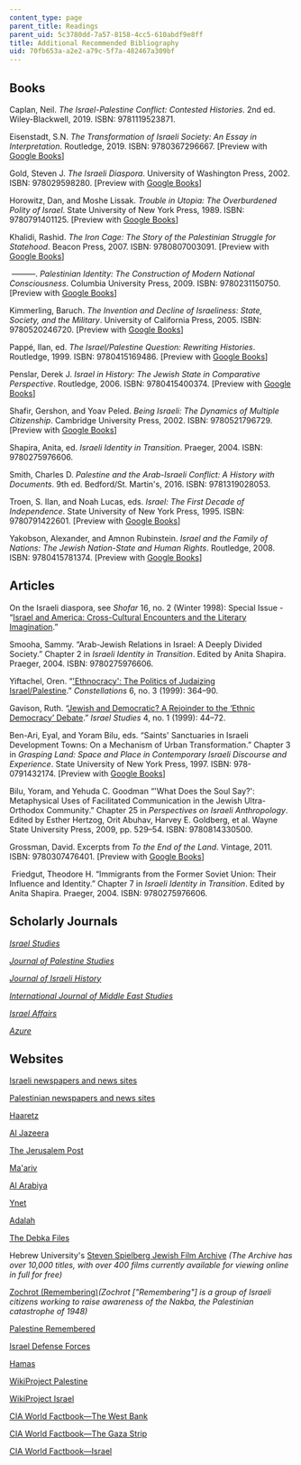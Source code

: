```yaml
---
content_type: page
parent_title: Readings
parent_uid: 5c3780dd-7a57-8158-4cc5-610abdf9e8ff
title: Additional Recommended Bibliography
uid: 70fb653a-a2e2-a79c-5f7a-482467a309bf
---
```


Books 
------

Caplan, Neil. _The Israel-Palestine Conflict: Contested Histories_. 2nd ed. Wiley-Blackwell, 2019. ISBN: 9781119523871. 

Eisenstadt, S.N. _The Transformation of Israeli Society: An Essay in Interpretation_. Routledge, 2019. ISBN: 9780367296667. \[Preview with [Google Books](https://books.google.com/books?id=cayhDwAAQBAJ&pg=PAfrontcover#v=onepage&q&f=false)\]

Gold, Steven J. _The Israeli Diaspora_. University of Washington Press, 2002. ISBN: 978029598280. \[Preview with [Google Books](https://books.google.com/books?id=5QOOAgAAQBAJ&pg=PAfrontcover#v=onepage&q&f=false)\]

Horowitz, Dan, and Moshe Lissak. _Trouble in Utopia: The Overburdened Polity of Israel_. State University of New York Press, 1989. ISBN: 9780791401125. \[Preview with [Google Books](https://books.google.com/books?id=sJhf2nr0nQ8C&pg=PAfrontcover#v=onepage&q&f=false)\]

Khalidi, Rashid. _The Iron Cage: The Story of the Palestinian Struggle for Statehood_. Beacon Press, 2007. ISBN: 9780807003091. \[Preview with [Google Books](https://books.google.com/books?id=xp3MQavDxjIC&pg=PAfrontcover#v=onepage&q&f=false)\]

 ———. _Palestinian Identity: The Construction of Modern National Consciousness_. Columbia University Press, 2009. ISBN: 9780231150750. \[Preview with [Google Books](https://books.google.com/books?id=YDPKFyZ38qsC&pg=PAfrontcover#v=onepage&q&f=false)\]

Kimmerling, Baruch. _The Invention and Decline of Israeliness: State, Society, and the Military_. University of California Press, 2005. ISBN: 9780520246720. \[Preview with [Google Books](https://books.google.com/books?id=OWMyD24ydKoC&pg=PAfrontcover#v=onepage&q&f=false)\]

Pappé, Ilan, ed. _The Israel/Palestine Question: Rewriting Histories_. Routledge, 1999. ISBN: 9780415169486. \[Preview with [Google Books](https://books.google.com/books?id=YR8M9DehvMEC&pg=PAfrontcover#v=onepage&q&f=false)\]

Penslar, Derek J. _Israel in History: The Jewish State in Comparative Perspective_. Routledge, 2006. ISBN: 9780415400374. \[Preview with [Google Books](https://books.google.com/books?id=h5t9AgAAQBAJ&pg=PAfrontcover#v=onepage&q&f=false)\]

Shafir, Gershon, and Yoav Peled. _Being Israeli: The Dynamics of Multiple Citizenship_. Cambridge University Press, 2002. ISBN: 9780521796729. \[Preview with [Google Books](https://books.google.com/books?id=obTYDj0rNZgC&pg=PAfrontcover#v=onepage&q&f=false)\]

Shapira, Anita, ed. _Israeli Identity in Transition_. Praeger, 2004. ISBN: 9780275976606.

Smith, Charles D. _Palestine and the Arab-Israeli Conflict: A History with Documents_. 9th ed. Bedford/St. Martin's, 2016. ISBN: 9781319028053. 

Troen, S. Ilan, and Noah Lucas, eds. _Israel: The First Decade of Independence_. State University of New York Press, 1995. ISBN: 9780791422601. \[Preview with [Google Books](https://books.google.com/books?id=FaMME09gWg8C&pg=PAfrontcover#v=onepage&q&f=false)\]

Yakobson, Alexander, and Amnon Rubinstein. _Israel and the Family of Nations: The Jewish Nation-State and Human Rights_. Routledge, 2008. ISBN: 9780415781374. \[Preview with [Google Books](https://books.google.com/books?id=tFxW-7skk3UC&pg=PAfrontcover#v=onepage&q&f=false)\]

Articles
--------

On the Israeli diaspora, see _Shofar_ 16, no. 2 (Winter 1998): Special Issue - “[Israel and America: Cross-Cultural Encounters and the Literary Imagination](https://www.jstor.org/stable/i40113292).”

Smooha, Sammy. “Arab-Jewish Relations in Israel: A Deeply Divided Society.” Chapter 2 in _Israeli Identity in Transition_. Edited by Anita Shapira. Praeger, 2004. ISBN: 9780275976606.

Yiftachel, Oren. “['Ethnocracy': The Politics of Judaizing Israel/Palestine](https://onlinelibrary.wiley.com/doi/abs/10.1111/1467-8675.00151).” _Constellations_ 6, no. 3 (1999): 364–90.

Gavison, Ruth. “[Jewish and Democratic? A Rejoinder to the ‘Ethnic Democracy’ Debate](https://www.jstor.org/stable/30245727?seq=1#page_scan_tab_contents).” _Israel Studies_ 4, no. 1 (1999): 44–72.

Ben-Ari, Eyal, and Yoram Bilu, eds. “Saints' Sanctuaries in Israeli Development Towns: On a Mechanism of Urban Transformation.” Chapter 3 in _Grasping Land: Space and Place in Contemporary Israeli Discourse and Experience_. State University of New York Press, 1997. ISBN: 978-0791432174. \[Preview with [Google Books](https://books.google.com/books?id=HX9JygbRYqoC&pg=PA61=onepage#v=onepage&q&f=false)\]

Bilu, Yoram, and Yehuda C. Goodman “'What Does the Soul Say?': Metaphysical Uses of Facilitated Communication in the Jewish Ultra-Orthodox Community.” Chapter 25 in _Perspectives on Israeli Anthropology_. Edited by Esther Hertzog, Orit Abuhav, Harvey E. Goldberg, et al. Wayne State University Press, 2009, pp. 529–54. ISBN: 9780814330500. 

Grossman, David. Excerpts from _To the End of the Land_. Vintage, 2011. ISBN: 9780307476401. \[Preview with [Google Books](https://books.google.com/books?id=wNAJLgV-ImIC&pg=PAfrontcover#v=onepage&q&f=false)\]

 Friedgut, Theodore H. “Immigrants from the Former Soviet Union: Their Influence and Identity.” Chapter 7 in _Israeli Identity in Transition_. Edited by Anita Shapira. Praeger, 2004. ISBN: 9780275976606.

Scholarly Journals
------------------

[_Israel Studies_](http://www.iupress.indiana.edu/pages.php?pID=82&CDpath=4)

_[Journal of Palestine Studies](https://jps.ucpress.edu/)_

[_Journal of Israeli History_  
](https://www.tandfonline.com/toc/fjih20/current)

_[International Journal of Middle East Studies](https://www.cambridge.org/core/journals/international-journal-of-middle-east-studies)_

_[Israel Affairs](https://www.tandfonline.com/action/journalInformation?show=aimsScope&journalCode=fisa20)_

_[Azure](https://en.wikipedia.org/wiki/Azure_(magazine))_

Websites
--------

[Israeli newspapers and news sites](http://www.world-newspapers.com/israel.html)

[Palestinian newspapers and news sites](http://www.world-newspapers.com/palestine.html)

[Haaretz](https://www.haaretz.com/)

[Al Jazeera](https://www.aljazeera.com/)

[The Jerusalem Post](https://www.jpost.com/)

[Ma'ariv](https://www.makorrishon.co.il/)

[Al Arabiya](https://english.alarabiya.net/)

[Ynet  
](https://www.ynetnews.com/home/0,7340,L-3083,00.html)

[Adalah](https://www.adalah.org/en)

[The Debka Files](https://www.debka.com/)

Hebrew University's [Steven Spielberg Jewish Film Archive](https://en.jfa.huji.ac.il/) _(The Archive has over 10,000 titles, with over 400 films currently available for viewing online in full for free)_

[Zochrot (Remembering)](https://www.zochrot.org/index.php?lang=english)_(Zochrot \["Remembering"\] is a group of Israeli citizens working to raise awareness of the Nakba, the Palestinian catastrophe of 1948)_

[Palestine Remembered](https://www.palestineremembered.com/)

[Israel Defense Forces](https://www.idf.il/EN)

[Hamas](https://hamas.ps/en/)

[WikiProject Palestine](https://en.wikipedia.org/wiki/Wikipedia:WikiProject_Palestine)

[WikiProject Israel  
](https://en.wikipedia.org/wiki/Wikipedia:WikiProject_Israel)

[CIA World Factbook—The West Bank](https://www.cia.gov/library/publications/the-world-factbook/geos/we.html) 

[CIA World Factbook—The Gaza Strip](https://www.cia.gov/library/publications/the-world-factbook/geos/gz.html)

[CIA World Factbook—Israel](https://www.cia.gov/library/publications/the-world-factbook/geos/is.html)